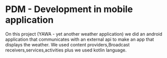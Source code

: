 # PDM - Development in mobile application

On this project (YAWA - yet another weather application) we did an android application that communicates with an external api to make an app that displays the weather.
We used content providers,Broadcast receivers,services,activities plus we used kotlin language. 